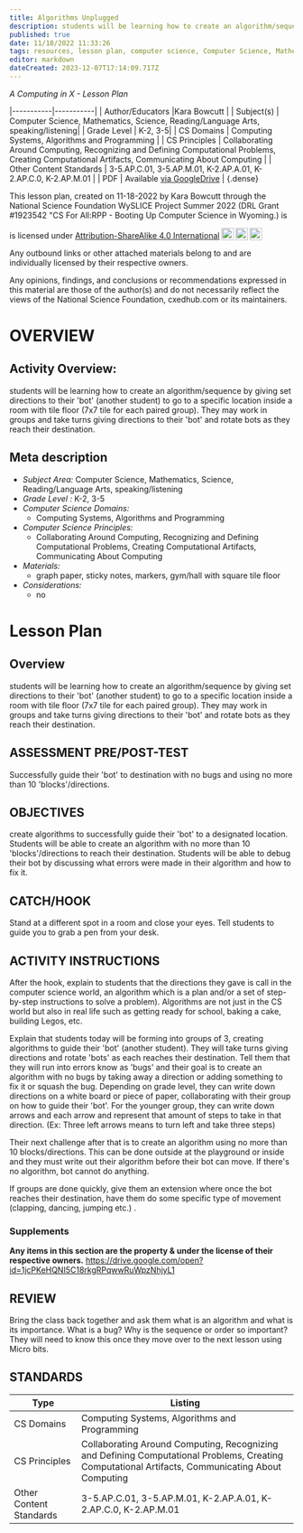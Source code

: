 ```yaml
---
title: Algorithms Unplugged
description: students will be learning how to create an algorithm/sequence by giving set directions to their 'bot' (another student) to go to a specific location inside a room with tile floor (7x7 tile for each paired group).  They may work in groups and take turns giving directions to their 'bot' and rotate bots as they reach their destination.
published: true
date: 11/18/2022 11:33:26
tags: resources, lesson plan, computer science, Computer Science, Mathematics, Science, Reading/Language Arts, speaking/listening 
editor: markdown
dateCreated: 2023-12-07T17:14:09.717Z
---
```

*A Computing in X - Lesson Plan*

|-----------|-----------|
| Author/Educators |Kara Bowcutt |
| Subject(s) | Computer Science, Mathematics, Science, Reading/Language Arts, speaking/listening|
| Grade Level | K-2, 3-5|
| CS Domains | Computing Systems, Algorithms and Programming |
| CS Principles | Collaborating Around Computing, Recognizing and Defining Computational Problems, Creating Computational Artifacts, Communicating About Computing |
| Other Content Standards | 3-5.AP.C.01, 3-5.AP.M.01, K-2.AP.A.01, K-2.AP.C.0, K-2.AP.M.01 | 
| PDF | Available [via GoogleDrive](https://drive.google.com/open?id=1hpRSmTtNVMB_BkEU81lu__10QFLRklQe) |
{.dense}






This lesson plan, created on 11-18-2022 by Kara Bowcutt through the National Science Foundation WySLICE Project Summer 2022 (DRL Grant #1923542 "CS For All:RPP - Booting Up Computer Science in Wyoming.) is  <p xmlns:cc="http://creativecommons.org/ns#" >  is licensed under <a href="http://creativecommons.org/licenses/by-sa/4.0/?ref=chooser-v1" target="_blank" rel="license noopener noreferrer" style="display:inline-block;">Attribution-ShareAlike 4.0 International<img style="height:22px!important;margin-left:3px;vertical-align:text-bottom;" src="https://mirrors.creativecommons.org/presskit/icons/cc.svg?ref=chooser-v1"><img style="height:22px!important;margin-left:3px;vertical-align:text-bottom;" src="https://mirrors.creativecommons.org/presskit/icons/by.svg?ref=chooser-v1"><img style="height:22px!important;margin-left:3px;vertical-align:text-bottom;" src="https://mirrors.creativecommons.org/presskit/icons/sa.svg?ref=chooser-v1"></a></p>


Any outbound links or other attached materials belong to and are individually licensed by their respective owners. 


Any opinions, findings, and conclusions or recommendations expressed in this material are those of the author(s) and do not necessarily reflect the views of the National Science Foundation, cxedhub.com or its maintainers.


# OVERVIEW
## Activity Overview:  
students will be learning how to create an algorithm/sequence by giving set directions to their 'bot' (another student) to go to a specific location inside a room with tile floor (7x7 tile for each paired group).  They may work in groups and take turns giving directions to their 'bot' and rotate bots as they reach their destination.
## Meta description
+ *Subject Area:* Computer Science, Mathematics, Science, Reading/Language Arts, speaking/listening 
+ *Grade Level :* K-2, 3-5 
+ *Computer Science Domains:*
   + Computing Systems, Algorithms and Programming
+ *Computer Science Principles:*
   + Collaborating Around Computing, Recognizing and Defining Computational Problems, Creating Computational Artifacts, Communicating About Computing
+ *Materials:* 
   + graph paper, sticky notes, markers, gym/hall with square tile floor
+ *Considerations:*
   + no


# Lesson Plan
## Overview
students will be learning how to create an algorithm/sequence by giving set directions to their 'bot' (another student) to go to a specific location inside a room with tile floor (7x7 tile for each paired group).  They may work in groups and take turns giving directions to their 'bot' and rotate bots as they reach their destination.
## ASSESSMENT PRE/POST-TEST
Successfully guide their 'bot' to destination with no bugs and using no more than 10 'blocks'/directions.
## OBJECTIVES
create algorithms to successfully guide their 'bot' to a designated location.  Students will be able to create an algorithm with no more than 10 'blocks'/directions to reach their destination.  Students will be able to debug their bot by discussing what errors were made in their algorithm and how to fix it.


## CATCH/HOOK
Stand at a different spot in a room and close your eyes.  Tell students to guide you to grab a pen from your desk.


## ACTIVITY INSTRUCTIONS
After the hook, explain to students that the directions they gave is call in the computer science world, an algorithm which is a plan and/or a set of step-by-step instructions to solve a problem). Algorithms are not just in the CS world but also in real life such as getting ready for school, baking a cake, building Legos, etc.


Explain that students today will be forming into groups of 3, creating algorithms to guide their 'bot' (another student). They will take turns giving directions and rotate 'bots' as each reaches their destination. Tell them that they will run into errors know as 'bugs' and their goal is to create an algorithm with no bugs by taking away a direction or adding something to fix it or squash the bug. Depending on grade level, they can write down directions on a white board or piece of paper, collaborating with their group on how to guide their 'bot'. For the younger group, they can write down arrows and each arrow and represent that amount of steps to take in that direction. (Ex: Three left arrows means to turn left and take three steps) 


Their next challenge after that is to create an algorithm using no more than 10 blocks/directions. This can be done outside at the playground or inside and they must write out their algorithm before their bot can move. If there's no algorithm, bot cannot do anything.


If groups are done quickly, give them an extension where once the bot reaches their destination, have them do some specific type of movement (clapping, dancing, jumping etc.)  .


### Supplements
**Any items in this section are the property & under the license of their respective owners.**
https://drive.google.com/open?id=1jcPKeHQNI5C18rkgRPqwwRuWpzNhjyL1




## REVIEW
Bring the class back together and ask them what is an algorithm and what is its importance. What is a bug? Why is the sequence or order so important? They will need to know this once they move over to the next lesson using Micro bits.
## STANDARDS        
| Type | Listing | 
|-----------|-----------|
| CS Domains  | Computing Systems, Algorithms and Programming|
| CS Principles   | Collaborating Around Computing, Recognizing and Defining Computational Problems, Creating Computational Artifacts, Communicating About Computing|
| Other Content Standards | 3-5.AP.C.01, 3-5.AP.M.01, K-2.AP.A.01, K-2.AP.C.0, K-2.AP.M.01  |